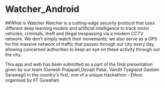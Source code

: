 # Watcher_Android

##What is Watcher
Watcher is a cutting-edge security protocol that uses different deep learning models and artificial intelligence to track motor vehicles, criminals, theft and illegal trespassing via a modern CCTV network. We don't simply watch their movements; we also serve as a GPS for the massive network of traffic that passes through our city every day, allowing concerned authorities to keep an eye on these activity through out the city.

This app and web has been submitted as a part of the final presentation given by our team (Ganesh Prajapati,Devajit Patar, Vandit Tyagiand Gautam Sarawagi) in the country's first, one of a unique Hackathon - Ethos organised by IIT Guwahati.
